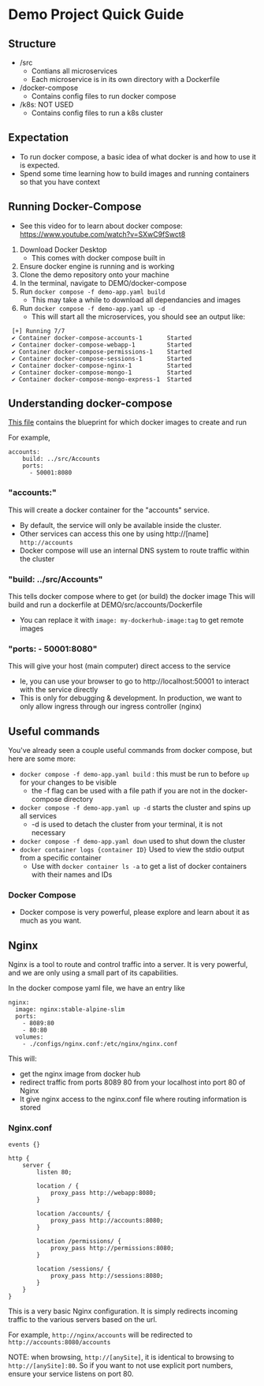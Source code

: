 # Demo Project Quick Guide 

## Structure
- /src
  - Contians all microservices
  - Each microservice is in its own directory with a Dockerfile
- /docker-compose
  - Contains config files to run docker compose
- /k8s: NOT USED
  - Contains config files to run a k8s cluster

## Expectation
- To run docker compose, a basic idea of what docker is and how to use it is expected.
- Spend some time learning how to build images and running containers so that you have context 

## Running Docker-Compose
- See this video for to learn about docker compose: https://www.youtube.com/watch?v=SXwC9fSwct8
1) Download Docker Desktop
   - This comes with docker compose built in
2) Ensure docker engine is running and is working
3) Clone the demo repository onto your machine
4) In the terminal, navigate to DEMO/docker-compose
5) Run `docker compose -f demo-app.yaml build`
   - This may take a while to download all dependancies and images
6) Run `docker compose -f demo-app.yaml up -d`
   - This will start all the microservices, you should see an output like:
```
 [+] Running 7/7
 ✔ Container docker-compose-accounts-1       Started 
 ✔ Container docker-compose-webapp-1         Started 
 ✔ Container docker-compose-permissions-1    Started 
 ✔ Container docker-compose-sessions-1       Started 
 ✔ Container docker-compose-nginx-1          Started 
 ✔ Container docker-compose-mongo-1          Started 
 ✔ Container docker-compose-mongo-express-1  Started 
 ```

## Understanding docker-compose
[This file](docker-compose/demo-app.yaml) contains the blueprint for which docker images to create and run

For example, 
```
accounts:
    build: ../src/Accounts
    ports:
      - 50001:8080
```

### "accounts:"
This will create a docker container for the "accounts" service.
- By default, the service will only be available inside the cluster. 
- Other services can access this one by using http://[name] `http://accounts`
- Docker compose will use an internal DNS system to route traffic within the cluster

### "build: ../src/Accounts"
This tells docker compose where to get (or build) the docker image
This will build and run a dockerfile at DEMO/src/accounts/Dockerfile
- You can replace it with `image: my-dockerhub-image:tag` to get remote images

### "ports: - 50001:8080"
This will give your host (main computer) direct access to the service
- Ie, you can use your browser to go to http://localhost:50001 to interact with the service directly
- This is only for debugging & development. In production, we want to only allow ingress through our ingress controller (nginx)


## Useful commands
You've already seen a couple useful commands from docker compose, but here are some more:
- `docker compose -f demo-app.yaml build` : this must be run to before `up` for your changes to be visible
  - the -f flag can be used with a file path if you are not in the docker-compose directory
- `docker compose -f demo-app.yaml up -d` starts the cluster and spins up all services
  - -d is used to detach the cluster from your terminal, it is not necessary
- `docker compose -f demo-app.yaml down` used to shut down the cluster
- `docker container logs {container ID}` Used to view the stdio output from a specific container
  - Use with `docker container ls -a` to get a list of docker containers with their names and IDs


### Docker Compose
- Docker compose is very powerful, please explore and learn about it as much as you want. 

## Nginx
Nginx is a tool to route and control traffic into a server. It is very powerful, and we are only using a small part of its capabilities.

In the docker compose yaml file, we have an entry like
```
nginx:
  image: nginx:stable-alpine-slim
  ports:
    - 8089:80
    - 80:80
  volumes:
    - ./configs/nginx.conf:/etc/nginx/nginx.conf
```

This will:
- get the nginx image from docker hub
- redirect traffic from ports 8089 80 from your localhost into port 80 of Nginx
- It give nginx access to the nginx.conf file where routing information is stored

### Nginx.conf
```
events {}

http {
    server {
        listen 80;

        location / {
            proxy_pass http://webapp:8080;
        }

        location /accounts/ {
            proxy_pass http://accounts:8080;
        }
        
        location /permissions/ {
            proxy_pass http://permissions:8080;
        }
        
        location /sessions/ {
            proxy_pass http://sessions:8080;
        }
    }
}
```
This is a very basic Nginx configuration. It is simply redirects incoming traffic to the various servers based on the url.

For example, `http://nginx/accounts` will be redirected to `http://accounts:8080/accounts`

NOTE: when browsing, `http://[anySite]`, it is identical to browsing to `http://[anySite]:80`. So if you want to not use explicit port numbers, ensure your service listens on port 80.

